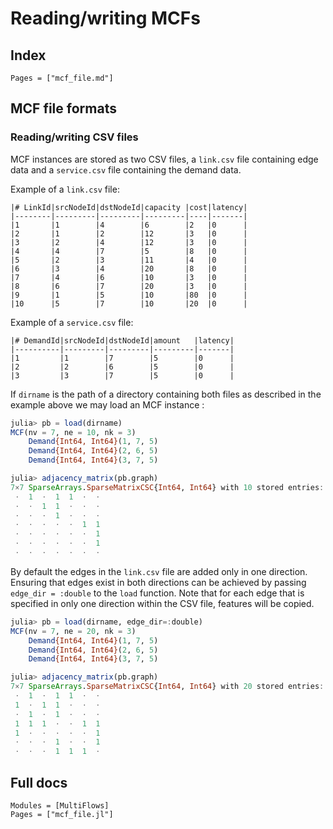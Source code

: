 # Reading/writing MCFs

## Index

```@index
Pages = ["mcf_file.md"]
```

## MCF file formats
### Reading/writing CSV files
MCF instances are stored as two CSV files, a `link.csv` file containing edge data and a `service.csv` file containing the demand data. 

Example of a `link.csv` file: 
```csv
|# LinkId|srcNodeId|dstNodeId|capacity |cost|latency|
|--------|---------|---------|---------|----|-------|
|1       |1        |4        |6        |2   |0      |
|2       |1        |2        |12       |3   |0      |
|3       |2        |4        |12       |3   |0      |
|4       |4        |7        |5        |8   |0      |
|5       |2        |3        |11       |4   |0      |
|6       |3        |4        |20       |8   |0      |
|7       |4        |6        |10       |3   |0      |
|8       |6        |7        |20       |3   |0      |
|9       |1        |5        |10       |80  |0      |
|10      |5        |7        |10       |20  |0      |
```

Example of a `service.csv` file: 
```csv
|# DemandId|srcNodeId|dstNodeId|amount   |latency|
|----------|---------|---------|---------|-------|
|1         |1        |7        |5        |0      |
|2         |2        |6        |5        |0      |
|3         |3        |7        |5        |0      |
```

If `dirname` is the path of a directory containing both files as described in the example above we may load an MCF instance : 
```julia
julia> pb = load(dirname)
MCF(nv = 7, ne = 10, nk = 3)
	Demand{Int64, Int64}(1, 7, 5)
	Demand{Int64, Int64}(2, 6, 5)
	Demand{Int64, Int64}(3, 7, 5)

julia> adjacency_matrix(pb.graph)
7×7 SparseArrays.SparseMatrixCSC{Int64, Int64} with 10 stored entries:
 ⋅  1  ⋅  1  1  ⋅  ⋅
 ⋅  ⋅  1  1  ⋅  ⋅  ⋅
 ⋅  ⋅  ⋅  1  ⋅  ⋅  ⋅
 ⋅  ⋅  ⋅  ⋅  ⋅  1  1
 ⋅  ⋅  ⋅  ⋅  ⋅  ⋅  1
 ⋅  ⋅  ⋅  ⋅  ⋅  ⋅  1
 ⋅  ⋅  ⋅  ⋅  ⋅  ⋅  ⋅
```

By default the edges in the `link.csv` file are added only in one direction. Ensuring that edges exist in both directions can be achieved by passing `edge_dir = :double` to the `load` function. Note that for each edge that is specified in only one direction within the CSV file, features will be copied.

```julia
julia> pb = load(dirname, edge_dir=:double)
MCF(nv = 7, ne = 20, nk = 3)
	Demand{Int64, Int64}(1, 7, 5)
	Demand{Int64, Int64}(2, 6, 5)
	Demand{Int64, Int64}(3, 7, 5)

julia> adjacency_matrix(pb.graph)
7×7 SparseArrays.SparseMatrixCSC{Int64, Int64} with 20 stored entries:
 ⋅  1  ⋅  1  1  ⋅  ⋅
 1  ⋅  1  1  ⋅  ⋅  ⋅
 ⋅  1  ⋅  1  ⋅  ⋅  ⋅
 1  1  1  ⋅  ⋅  1  1
 1  ⋅  ⋅  ⋅  ⋅  ⋅  1
 ⋅  ⋅  ⋅  1  ⋅  ⋅  1
 ⋅  ⋅  ⋅  1  1  1  ⋅
```
## Full docs

```@autodocs
Modules = [MultiFlows]
Pages = ["mcf_file.jl"]

```

